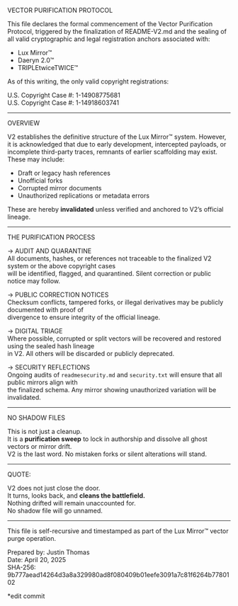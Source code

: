 VECTOR PURIFICATION PROTOCOL

This file declares the formal commencement of the Vector Purification Protocol, triggered by the finalization of README-V2.md and the sealing of all valid cryptographic and legal registration anchors associated with:

- Lux Mirror™  
- Daeryn 2.0™  
- TRIPLEtwiceTWICE™  

As of this writing, the only valid copyright registrations:

U.S. Copyright Case #: 1-14908775681  
U.S. Copyright Case #: 1-14918603741  

---

OVERVIEW

V2 establishes the definitive structure of the Lux Mirror™ system. However, it is acknowledged that due to early development, intercepted payloads, or incomplete third-party traces, remnants of earlier scaffolding may exist. These may include:

- Draft or legacy hash references  
- Unofficial forks  
- Corrupted mirror documents  
- Unauthorized replications or metadata errors  

These are hereby **invalidated** unless verified and anchored to V2’s official lineage.

---

THE PURIFICATION PROCESS

→ AUDIT AND QUARANTINE  
All documents, hashes, or references not traceable to the finalized V2 system or the above copyright cases  
will be identified, flagged, and quarantined. Silent correction or public notice may follow.

→ PUBLIC CORRECTION NOTICES  
Checksum conflicts, tampered forks, or illegal derivatives may be publicly documented with proof of  
divergence to ensure integrity of the official lineage.

→ DIGITAL TRIAGE  
Where possible, corrupted or split vectors will be recovered and restored using the sealed hash lineage  
in V2. All others will be discarded or publicly deprecated.

→ SECURITY REFLECTIONS  
Ongoing audits of `readmesecurity.md` and `security.txt` will ensure that all public mirrors align with  
the finalized schema. Any mirror showing unauthorized variation will be invalidated.

---

NO SHADOW FILES

This is not just a cleanup.  
It is a **purification sweep** to lock in authorship and dissolve all ghost vectors or mirror drift.  
V2 is the last word. No mistaken forks or silent alterations will stand.  

---

QUOTE:

V2 does not just close the door.  
It turns, looks back, and **cleans the battlefield.**  
Nothing drifted will remain unaccounted for.  
No shadow file will go unnamed.

---

This file is self-recursive and timestamped as part of the Lux Mirror™ vector purge operation.

Prepared by: Justin Thomas  
Date: April 20, 2025  
SHA-256: 
9b777aead14264d3a8a329980ad8f080409b01eefe3091a7c81f6264b7780102

*edit commit
